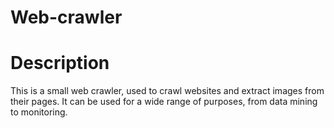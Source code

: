 # Web-crawler
# Description
This is a small web crawler, used to crawl websites and extract images from their pages. It can be used for a wide range of purposes, from data mining to monitoring.
